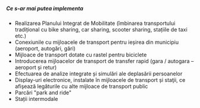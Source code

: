 ##### Ce s-ar mai putea implementa

* Realizarea Planului Integrat de Mobilitate (îmbinarea transportului tradițional cu bike sharing, car sharing, scooter sharing, stațiile de taxi etc.)
* Conexiunile cu mijloacele de transport pentru ieșirea din municipiu (aeroport, autogări, gări)
* Mijloace de transport dotate cu rastel pentru biciclete
* Introducerea mijloacelor de transport de transfer rapid (gara / autogara – aeroport și retur)
* Efectuarea de analize integrate și simulări ale deplasării persoanelor
* Display-uri electronice, instalate în mijloacele de transport și staţii, ce afişează legăturile cu alte mijloace de transport public
* Parcări "park and ride"
* Stații intermodale